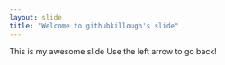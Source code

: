 ```yaml
---
layout: slide
title: "Welcome to githubkillough's slide"
---
```

This is my awesome slide
Use the left arrow to go back!

